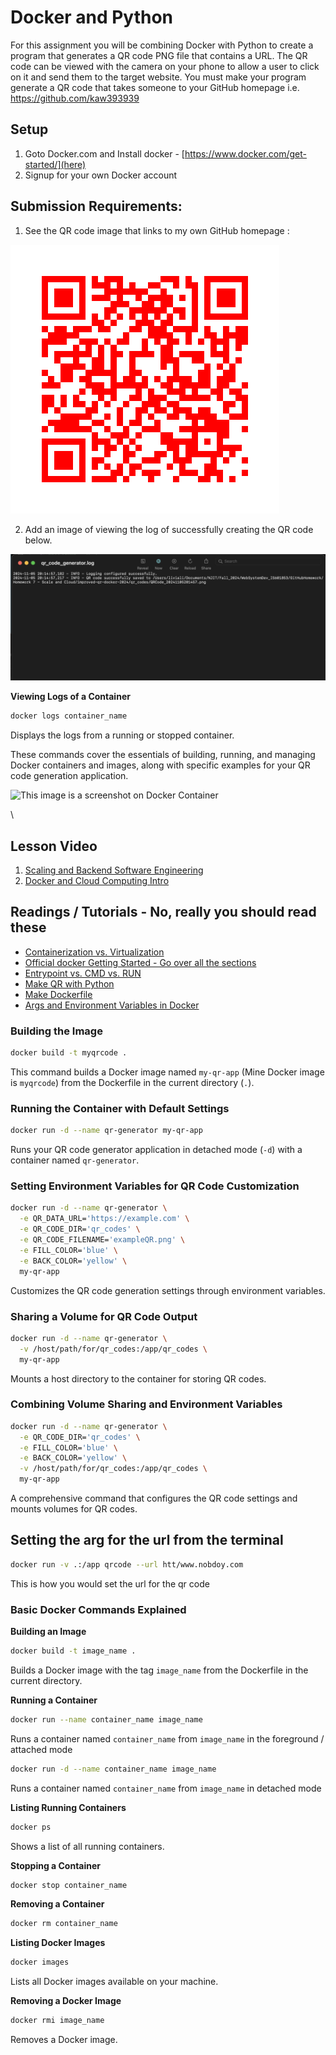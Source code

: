 # Docker and Python

For this assignment you will be combining Docker with Python to create a program that generates a QR code PNG file that
contains a URL. The QR code can be viewed with the camera on your phone to allow a user to click on it and send them to
the target website. You must make your program generate a QR code that takes someone to your GitHub homepage i.e. https://github.com/kaw393939 <replace mine with yours>

## Setup
1.  Goto Docker.com and Install docker - [https://www.docker.com/get-started/](here)
2.  Signup for your own Docker account 

## Submission Requirements:

1. See the QR code image that links to my own GitHub homepage :

![my qr code](qr_codes/QRCode_20241105212245.png)

2.  Add an image of viewing the log of successfully creating the QR code below.

![qr_code_generator.log](https://github.com/Livia-1212/improved-qr-docker-2024/blob/main/qr_codes/log%20screenshot.png)

**Viewing Logs of a Container**

```sh
docker logs container_name
```
Displays the logs from a running or stopped container.

These commands cover the essentials of building, running, and managing Docker containers and images, along with specific examples for your QR code generation application.

![This image is a screenshot on Docker Container]()





\\

## Lesson Video

1.  [Scaling and Backend Software Engineering](https://youtu.be/v3LxCmYQVS4)
3.  [Docker and Cloud Computing Intro](https://youtu.be/FpeGzRkBycw)


## Readings / Tutorials - No, really you should read these
* [Containerization vs. Virtualization](https://www.liquidweb.com/kb/virtualization-vs-containerization/)
* [Official docker Getting Started - Go over all the sections](https://docs.docker.com/guides/get-started/)
* [Entrypoint vs. CMD vs. RUN ](https://codewithyury.com/docker-run-vs-cmd-vs-entrypoint/)
* [Make QR with Python](https://towardsdatascience.com/generate-qrcode-with-python-in-5-lines-42eda283f325)
* [Make Dockerfile](https://thenewstack.io/docker-basics-how-to-use-dockerfiles/)
* [Args and Environment Variables in Docker](https://vsupalov.com/docker-arg-env-variable-guide/)

### Building the Image

```sh
docker build -t myqrcode .
```
This command builds a Docker image named `my-qr-app` (Mine Docker image is `myqrcode`) from the Dockerfile in the current directory (`.`).

### Running the Container with Default Settings
```sh
docker run -d --name qr-generator my-qr-app
```

Runs your QR code generator application in detached mode (`-d`) with a container named `qr-generator`.

### Setting Environment Variables for QR Code Customization

```sh
docker run -d --name qr-generator \
  -e QR_DATA_URL='https://example.com' \
  -e QR_CODE_DIR='qr_codes' \
  -e QR_CODE_FILENAME='exampleQR.png' \
  -e FILL_COLOR='blue' \
  -e BACK_COLOR='yellow' \
  my-qr-app
```
Customizes the QR code generation settings through environment variables.

### Sharing a Volume for QR Code Output

```sh
docker run -d --name qr-generator \
  -v /host/path/for/qr_codes:/app/qr_codes \
  my-qr-app
```
Mounts a host directory to the container for storing QR codes.

### Combining Volume Sharing and Environment Variables

```sh
docker run -d --name qr-generator \
  -e QR_CODE_DIR='qr_codes' \
  -e FILL_COLOR='blue' \
  -e BACK_COLOR='yellow' \
  -v /host/path/for/qr_codes:/app/qr_codes \
  my-qr-app
```

A comprehensive command that configures the QR code settings and mounts volumes for QR codes.

## Setting the arg for the url from the terminal
```sh
docker run -v .:/app qrcode --url htt/www.nobdoy.com
```
This is how you would set the url for the qr code
### Basic Docker Commands Explained

**Building an Image**

```sh
docker build -t image_name .
```

Builds a Docker image with the tag `image_name` from the Dockerfile in the current directory.

**Running a Container**

```sh
docker run --name container_name image_name
```
Runs a container named `container_name` from `image_name` in the foreground / attached mode

```sh
docker run -d --name container_name image_name
```
Runs a container named `container_name` from `image_name` in detached mode

**Listing Running Containers**

```sh
docker ps
```
Shows a list of all running containers.

**Stopping a Container**

```sh
docker stop container_name
```
**Removing a Container**

```sh
docker rm container_name
```
**Listing Docker Images**


```sh
docker images
```
Lists all Docker images available on your machine.

**Removing a Docker Image**


```sh
docker rmi image_name
```

Removes a Docker image.



